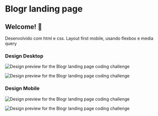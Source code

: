 # Blogr landing page

## Welcome! 👋

Desenvolvido com html e css. Layout first mobile, usando flexbox e media query

### Design Desktop

![Design preview for the Blogr landing page coding challenge](./design/active-states.jpg)

![Design preview for the Blogr landing page coding challenge](./design/desktop-design.jpg)

### Design Mobile

![Design preview for the Blogr landing page coding challenge](./design/mobile-design.jpg)

![Design preview for the Blogr landing page coding challenge](./design/mobile-menu.jpg)


